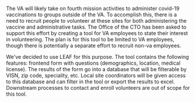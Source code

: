 The VA will likely take on fourth mission activities to administer covid-19 vaccinations to groups outside of the VA. To accomplish this, there is a need to recruit people to volunteer at these sites for both administering the vaccine and administrative tasks. The Office of the CTO has been asked to support this effort by creating a tool for VA employees to state their interest in volunteering. The plan is for this tool to be limited to VA employees, though there is potentially a separate effort to recruit non-va employees.

We've decided to use LEAF for this purpose. The tool contains the following features: frontend form with questions (demographics, location, medical license). The results of the form go into a database that will be filterable by VISN, zip code, speciality, etc. Local site coordinators will be given access to this database and can filter in the tool or export the results to excel. Downstream processes to contact and enroll volunteers are out of scope for this tool.